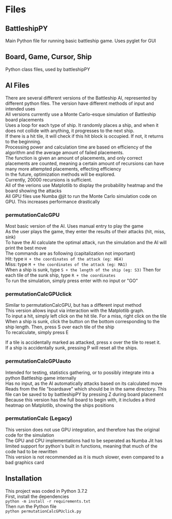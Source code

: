 # Files
## BattleshipPY
Main Python file for running basic battleship game. Uses pyglet for GUI
## Board, Game, Cursor, Ship
Python class files, used by battleshipPY
## AI Files
There are several different versions of the Battleship AI, represented by different python files. The version have different methods of input and intended uses  
All versions currently use a Monte Carlo-esque simulation of Battleship board placements  
Uses a loop for each type of ship. It randomly places a ship, and when it does not collide with anything, it progresses to the next ship.  
If there is a hit tile, it will check if this hit block is occupied. If not, it returns to the beginning.  
Processing power and calculation time are based on efficiency of the algorithm and the average amount of failed placements.  
The function is given an amount of placements, and only correct placements are counted, meaning a certain amount of recursions can have many more attempted placements, effecting efficiency  
In the future, optimization methods will be explored.  
Currently, 20000 recursions is sufficient.  
All of the verions use Matplotlib to display the probability heatmap and the board showing the attacks  
All GPU files use Numba @jit to run the Monte Carlo simulation code on GPU. This increases performance drastically

### permutationCalcGPU
Most basic version of the AI. 
Uses manual entry to play the game  
As the user plays the game, they enter the results of their attacks (hit, miss, sink)  
To have the AI calculate the optimal attack, run the simulation and the AI will print the best move  
The commands are as following (capitalization not important)  
Hit: type `H + the coordinates of the attack (eg: HE4)`  
Miss: type `M + the coordinates of the attack (eg: MA1)`  
When a ship is sunk, type `S + the length of the ship (eg: S3)` Then for each tile of the sunk ship, type `R + the coordinates`  
To run the simulation, simply press enter with no input or "GO"   

### permutationCalcGPUclick
Similar to permutationCalcGPU, but has a different input method  
This version allows input via interaction with the Matplotlib graph.  
To input a hit, simply left click on the hit tile. For a miss, right click on the tile  
When a ship is sunk, click the button on the bottom corresponding to the ship length. Then, press S over each tile of the ship  
To recalculate, simply press E  

If a tile is accidentally marked as attacked, press x over the tile to reset it.  
If a ship is accidentally sunk, pressing P will reset all the ships.  

### permutationCalcGPUauto
Intended for testing, statistics gathering, or to possibly integrate into a python Battleship game internally  
Has no input, as the AI automatically attacks based on its calculated move  
Reads from the file "boardsave" which should be in the same directory. This file can be saved to by battleshipPY by pressing Z during board placement  
Because this version has the full board to begin with, it includes a third heatmap on Matplotlib, showing the ships positions  

### permutationCalc (Legacy)
This version does not use GPU integration, and therefore has the original code for the simulation  
The GPU and CPU implementations had to be seperated as Numba Jit has limited support for python's built in functions, meaning that much of the code had to be rewritten  
This version is not recommended as it is much slower, even compared to a bad graphics card

## Installation
This project was coded in Python 3.7.2  
First, install the dependencies  
`python -m install -r requirements.txt`  
Then run the Python file  
`python permutationCalcGPUclick.py`